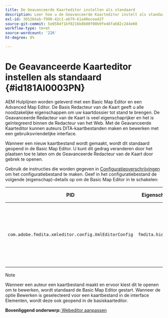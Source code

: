```yaml
---
title: De Geavanceerde Kaarteditor instellen als standaard
description: Leer hoe u de Geavanceerde Kaarteditor instelt als standaard
exl-id: 365264ab-f990-42c1-ab79-61a40ecea42f
source-git-commit: 5e0584f1bf0216b8b00f00b9fe46fa682c244e08
workflow-type: tm+mt
source-wordcount: '226'
ht-degree: 0%

---
```


# De Geavanceerde Kaarteditor instellen als standaard {#id181AI0003PN}

AEM Hulplijnen worden geleverd met een Basic Map Editor en een Advanced Map Editor. De Basis Redacteur van de Kaart geeft u alle noodzakelijke eigenschappen om uw kaartdossier tot stand te brengen. De Geavanceerde Redacteur van de Kaart is veel eigenschaprijker en het is geïntegreerd binnen de Redacteur van het Web. Met de Geavanceerde Kaarteditor kunnen auteurs DITA-kaartbestanden maken en bewerken met een gebruiksvriendelijke interface.

Wanneer een nieuw kaartbestand wordt gemaakt, wordt dit standaard geopend in de Basic Map Editor. U kunt dit gedrag veranderen door het plaatsen toe te laten om de Geavanceerde Redacteur van de Kaart door gebrek te openen.

Gebruik de instructies die worden gegeven in [Configuratieoverschrijvingen](download-install-additional-config-override.md#) om het configuratiebestand te maken. Geef in het configuratiebestand de volgende \(eigenschap\)-details op om de Basic Map Editor in te schakelen:

| PID | Eigenschappensleutel | Waarde van eigenschap |
|---|------------|--------------|
| `com.adobe.fmdita.xmleditor.config.XmlEditorConfig` | ``fmdita.hide.oldmapeditor`` | Boolean \(true/false\). Als u de Geavanceerde Redacteur van de Kaart door gebrek wilt gebruiken, dan plaats dit bezit aan waar.<br> **Standaardwaarde**: false |

>[!NOTE]
>
> Wanneer een auteur een kaartbestand maakt en ervoor kiest dit te openen om te bewerken, wordt standaard de Basic Map Editor gestart. Wanneer de optie Bewerken is geselecteerd voor een kaartbestand in de interface Elementen, wordt deze ook geopend in de basiskaarteditor.

**Bovenliggend onderwerp:**[ Webeditor aanpassen](conf-web-editor.md)
